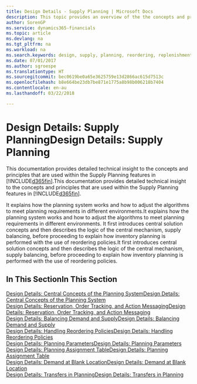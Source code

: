 ```yaml
---
title: Design Details - Supply Planning | Microsoft Docs
description: This topic provides an overview of the the concepts and principles that are used within the Supply Planning features in Finance and Operations, Business edition.
author: SorenGP
ms.service: dynamics365-financials
ms.topic: article
ms.devlang: na
ms.tgt_pltfrm: na
ms.workload: na
ms.search.keywords: design, supply, planning, reordering, replenishment
ms.date: 07/01/2017
ms.author: sgroespe
ms.translationtype: HT
ms.sourcegitcommit: bec0619be0a65e3625759e13d2866ac615d7513c
ms.openlocfilehash: b8e664be23db7be871e1775a8b98b006218b7404
ms.contentlocale: en-au
ms.lasthandoff: 03/22/2018

---
```

# <a name="design-details-supply-planning"></a><span data-ttu-id="3107b-103">Design Details: Supply Planning</span><span class="sxs-lookup"><span data-stu-id="3107b-103">Design Details: Supply Planning</span></span>
<span data-ttu-id="3107b-104">This documentation provides detailed technical insight to the concepts and principles that are used within the Supply Planning features in [!INCLUDE[d365fin](includes/d365fin_md.md)].</span><span class="sxs-lookup"><span data-stu-id="3107b-104">This documentation provides detailed technical insight to the concepts and principles that are used within the Supply Planning features in [!INCLUDE[d365fin](includes/d365fin_md.md)].</span></span>  

<span data-ttu-id="3107b-105">It explains how the planning system works and how to adjust the algorithms to meet planning requirements in different environments.</span><span class="sxs-lookup"><span data-stu-id="3107b-105">It explains how the planning system works and how to adjust the algorithms to meet planning requirements in different environments.</span></span> <span data-ttu-id="3107b-106">It first introduces central solution concepts and then describes the logic of the central mechanism, supply balancing, before proceeding to explain how inventory planning is performed with the use of reordering policies.</span><span class="sxs-lookup"><span data-stu-id="3107b-106">It first introduces central solution concepts and then describes the logic of the central mechanism, supply balancing, before proceeding to explain how inventory planning is performed with the use of reordering policies.</span></span>  

## <a name="in-this-section"></a><span data-ttu-id="3107b-107">In This Section</span><span class="sxs-lookup"><span data-stu-id="3107b-107">In This Section</span></span>  
[<span data-ttu-id="3107b-108">Design Details: Central Concepts of the Planning System</span><span class="sxs-lookup"><span data-stu-id="3107b-108">Design Details: Central Concepts of the Planning System</span></span>](design-details-central-concepts-of-the-planning-system.md)  
[<span data-ttu-id="3107b-109">Design Details: Reservation, Order Tracking, and Action Messaging</span><span class="sxs-lookup"><span data-stu-id="3107b-109">Design Details: Reservation, Order Tracking, and Action Messaging</span></span>](design-details-reservation-order-tracking-and-action-messaging.md)  
[<span data-ttu-id="3107b-110">Design Details: Balancing Demand and Supply</span><span class="sxs-lookup"><span data-stu-id="3107b-110">Design Details: Balancing Demand and Supply</span></span>](design-details-balancing-demand-and-supply.md)  
[<span data-ttu-id="3107b-111">Design Details: Handling Reordering Policies</span><span class="sxs-lookup"><span data-stu-id="3107b-111">Design Details: Handling Reordering Policies</span></span>](design-details-handling-reordering-policies.md)  
[<span data-ttu-id="3107b-112">Design Details: Planning Parameters</span><span class="sxs-lookup"><span data-stu-id="3107b-112">Design Details: Planning Parameters</span></span>](design-details-planning-parameters.md)  
[<span data-ttu-id="3107b-113">Design Details: Planning Assignment Table</span><span class="sxs-lookup"><span data-stu-id="3107b-113">Design Details: Planning Assignment Table</span></span>](design-details-planning-assignment-table.md)  
[<span data-ttu-id="3107b-114">Design Details: Demand at Blank Location</span><span class="sxs-lookup"><span data-stu-id="3107b-114">Design Details: Demand at Blank Location</span></span>](design-details-demand-at-blank-location.md)  
[<span data-ttu-id="3107b-115">Design Details: Transfers in Planning</span><span class="sxs-lookup"><span data-stu-id="3107b-115">Design Details: Transfers in Planning</span></span>](design-details-transfers-in-planning.md)

